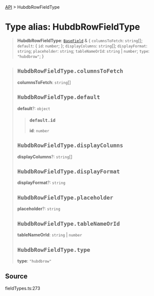 [API](../index.md) > HubdbRowFieldType

# Type alias: HubdbRowFieldType

> **HubdbRowFieldType**: [`BaseField`](type-alias.BaseField.md) & \{
  `columnsToFetch`: `string`[];
  `default`: \{
    `id`: `number`;
  };
  `displayColumns`: `string`[];
  `displayFormat`: `string`;
  `placeholder`: `string`;
  `tableNameOrId`: `string` \| `number`;
  `type`: `"hubdbrow"`;
 }

> ## `HubdbRowFieldType.columnsToFetch`
>
> **columnsToFetch**: `string`[]
>
> ## `HubdbRowFieldType.default`
>
> **default**?: `object`
>
> > ### `default.id`
> >
> > **id**: `number`
> >
> >
>
> ## `HubdbRowFieldType.displayColumns`
>
> **displayColumns**?: `string`[]
>
> ## `HubdbRowFieldType.displayFormat`
>
> **displayFormat**?: `string`
>
> ## `HubdbRowFieldType.placeholder`
>
> **placeholder**?: `string`
>
> ## `HubdbRowFieldType.tableNameOrId`
>
> **tableNameOrId**: `string` \| `number`
>
> ## `HubdbRowFieldType.type`
>
> **type**: `"hubdbrow"`
>
>

## Source

fieldTypes.ts:273
